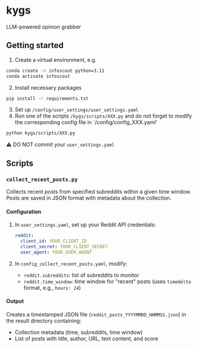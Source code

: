 # kygs
LLM-powered opinion grabber

## Getting started

1. Create a virtual environment, e.g.
```bash
conda create -n infoscout python=3.11
conda activate infoscout
```
2. Install necessary packages
```bash
pip install -r requirements.txt
```
3. Set up `/config/user_settings/user_settings.yaml`
4. Run one of the scripts `/kygs/scripts/XXX.py` and do not forget to modify the corresponding config file in `/config/config_XXX.yaml'
```bash
python kygs/scripts/XXX.py
```

⚠️  DO NOT commit your `user_settings.yaml`

## Scripts

### `collect_recent_posts.py`

Collects recent posts from specified subreddits within a given time window. Posts are saved in JSON format with metadata about the collection.

#### Configuration

1. In `user_settings.yaml`, set up your Reddit API credentials:
   ```yaml
   reddit:
     client_id: YOUR_CLIENT_ID
     client_secret: YOUR_CLIENT_SECRET
     user_agent: YOUR_USER_AGENT
   ```

2. In `config_collect_recent_posts.yaml`, modify:
   - `reddit.subreddits`: list of subreddits to monitor
   - `reddit.time_window`: time window for "recent" posts (uses `timedelta` format, e.g., `hours: 24`)

#### Output

Creates a timestamped JSON file (`reddit_posts_YYYYMMDD_HHMMSS.json`) in the result directory containing:
- Collection metadata (time, subreddits, time window)
- List of posts with title, author, URL, text content, and score

